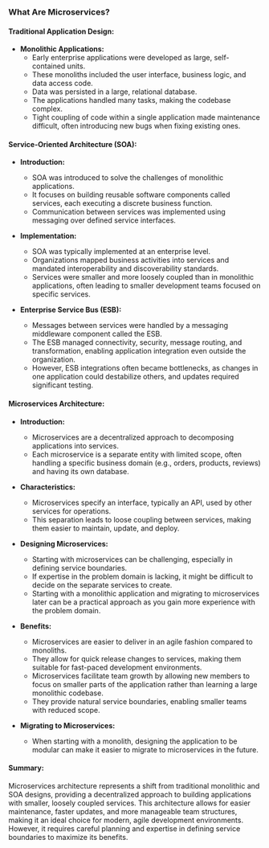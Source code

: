 ### What Are Microservices?

#### Traditional Application Design:
- **Monolithic Applications:**
  - Early enterprise applications were developed as large, self-contained units.
  - These monoliths included the user interface, business logic, and data access code.
  - Data was persisted in a large, relational database.
  - The applications handled many tasks, making the codebase complex.
  - Tight coupling of code within a single application made maintenance difficult, often introducing new bugs when fixing existing ones.

#### Service-Oriented Architecture (SOA):
- **Introduction:**
  - SOA was introduced to solve the challenges of monolithic applications.
  - It focuses on building reusable software components called services, each executing a discrete business function.
  - Communication between services was implemented using messaging over defined service interfaces.

- **Implementation:**
  - SOA was typically implemented at an enterprise level.
  - Organizations mapped business activities into services and mandated interoperability and discoverability standards.
  - Services were smaller and more loosely coupled than in monolithic applications, often leading to smaller development teams focused on specific services.

- **Enterprise Service Bus (ESB):**
  - Messages between services were handled by a messaging middleware component called the ESB.
  - The ESB managed connectivity, security, message routing, and transformation, enabling application integration even outside the organization.
  - However, ESB integrations often became bottlenecks, as changes in one application could destabilize others, and updates required significant testing.

#### Microservices Architecture:
- **Introduction:**
  - Microservices are a decentralized approach to decomposing applications into services.
  - Each microservice is a separate entity with limited scope, often handling a specific business domain (e.g., orders, products, reviews) and having its own database.

- **Characteristics:**
  - Microservices specify an interface, typically an API, used by other services for operations.
  - This separation leads to loose coupling between services, making them easier to maintain, update, and deploy.

- **Designing Microservices:**
  - Starting with microservices can be challenging, especially in defining service boundaries.
  - If expertise in the problem domain is lacking, it might be difficult to decide on the separate services to create.
  - Starting with a monolithic application and migrating to microservices later can be a practical approach as you gain more experience with the problem domain.

- **Benefits:**
  - Microservices are easier to deliver in an agile fashion compared to monoliths.
  - They allow for quick release changes to services, making them suitable for fast-paced development environments.
  - Microservices facilitate team growth by allowing new members to focus on smaller parts of the application rather than learning a large monolithic codebase.
  - They provide natural service boundaries, enabling smaller teams with reduced scope.

- **Migrating to Microservices:**
  - When starting with a monolith, designing the application to be modular can make it easier to migrate to microservices in the future.

#### Summary:
Microservices architecture represents a shift from traditional monolithic and SOA designs, providing a decentralized approach to building applications with smaller, loosely coupled services. This architecture allows for easier maintenance, faster updates, and more manageable team structures, making it an ideal choice for modern, agile development environments. However, it requires careful planning and expertise in defining service boundaries to maximize its benefits.